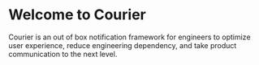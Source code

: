 # Welcome to Courier

Courier is an out of box notification framework for engineers to optimize user experience, reduce engineering dependency, and take product communication to the next level.
